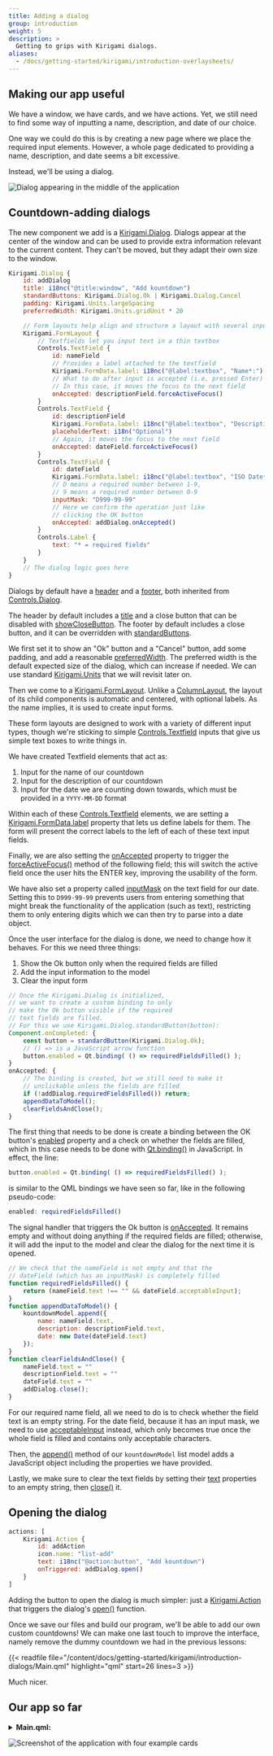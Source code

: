 ```yaml
---
title: Adding a dialog
group: introduction
weight: 5
description: >
  Getting to grips with Kirigami dialogs.
aliases:
  - /docs/getting-started/kirigami/introduction-overlaysheets/
---
```


## Making our app useful

We have a window, we have cards, and we have actions. Yet, we still need to find some way of inputting a name, description, and date of our choice.

One way we could do this is by creating a new page where we place the required input elements. However, a whole page dedicated to providing a name, description, and date seems a bit excessive.

Instead, we'll be using a dialog.

![Dialog appearing in the middle of the application](dialog.webp)

## Countdown-adding dialogs

The new component we add is a [Kirigami.Dialog](docs:kirigami2;Dialog). Dialogs appear at the center of the window and can be used to provide extra information relevant to the current content. They can't be moved, but they adapt their own size to the window.

```qml
Kirigami.Dialog {
    id: addDialog
    title: i18nc("@title:window", "Add kountdown")
    standardButtons: Kirigami.Dialog.Ok | Kirigami.Dialog.Cancel
    padding: Kirigami.Units.largeSpacing
    preferredWidth: Kirigami.Units.gridUnit * 20

    // Form layouts help align and structure a layout with several inputs
    Kirigami.FormLayout {
        // Textfields let you input text in a thin textbox
        Controls.TextField {
            id: nameField
            // Provides a label attached to the textfield
            Kirigami.FormData.label: i18nc("@label:textbox", "Name*:")
            // What to do after input is accepted (i.e. pressed Enter)
            // In this case, it moves the focus to the next field
            onAccepted: descriptionField.forceActiveFocus()
        }
        Controls.TextField {
            id: descriptionField
            Kirigami.FormData.label: i18nc("@label:textbox", "Description:")
            placeholderText: i18n("Optional")
            // Again, it moves the focus to the next field
            onAccepted: dateField.forceActiveFocus()
        }
        Controls.TextField {
            id: dateField
            Kirigami.FormData.label: i18nc("@label:textbox", "ISO Date*:")
            // D means a required number between 1-9,
            // 9 means a required number between 0-9
            inputMask: "D999-99-99"
            // Here we confirm the operation just like
            // clicking the OK button
            onAccepted: addDialog.onAccepted()
        }
        Controls.Label {
            text: "* = required fields"
        }
    }
    // The dialog logic goes here
}
```

Dialogs by default have a [header](https://doc.qt.io/qt-6/qml-qtquick-controls-dialog.html#header-prop) and a [footer](https://doc.qt.io/qt-6/qml-qtquick-controls-dialog.html#footer-prop), both inherited from [Controls.Dialog](docs:qtquickcontrols;QtQuick.Controls.Dialog).

The header by default includes a [title](https://doc.qt.io/qt-6/qml-qtquick-controls-dialog.html#title-prop) and a close button that can be disabled with [showCloseButton](docs:kirigami2;Dialog::showCloseButton). The footer by default includes a close button, and it can be overridden with [standardButtons](https://doc.qt.io/qt-6/qml-qtquick-controls-dialog.html#standardButtons-prop).

We first set it to show an "Ok" button and a "Cancel" button, add some padding, and add a reasonable [preferredWidth](docs:kirigami2;Dialog::preferredWidth). The preferred width is the default expected size of the dialog, which can increase if needed. We can use standard [Kirigami.Units](docs:kirigami2;Kirigami::Platform::Units) that we will revisit later on.

Then we come to a [Kirigami.FormLayout](docs:kirigami2;FormLayout). Unlike a [ColumnLayout](https://doc.qt.io/qt-6/qml-qtquick-layouts-columnlayout.html), the layout of its child components is automatic and centered, with optional labels. As the name implies, it is used to create input forms.

These form layouts are designed to work with a variety of different input types, though we're sticking to simple [Controls.Textfield](docs:qtquickcontrols;QtQuick.Controls.TextField) inputs that give us simple text boxes to write things in.

We have created Textfield elements that act as:

1. Input for the name of our countdown
2. Input for the description of our countdown
3. Input for the date we are counting down towards, which must be provided in a `YYYY-MM-DD` format

Within each of these [Controls.Textfield](docs:qtquickcontrols;QtQuick.Controls.TextField) elements, we are setting a [Kirigami.FormData.label](docs:kirigami2;FormLayoutAttached::label) property that lets us define labels for them. The form will present the correct labels to the left of each of these text input fields.

Finally, we are also setting the [onAccepted](https://doc.qt.io/qt-6/qml-qtquick-textinput.html#accepted-signal) property to trigger the [forceActiveFocus()](https://doc.qt.io/qt-6/qml-qtquick-item.html#forceActiveFocus-method) method of the following field; this will switch the active field once the user hits the ENTER key, improving the usability of the form.

We have also set a property called [inputMask](https://doc.qt.io/qt-6/qml-qtquick-textinput.html#inputMask-prop) on the text field for our date. Setting this to `D999-99-99` prevents users from entering something that might break the functionality of the application (such as text), restricting them to only entering digits which we can then try to parse into a date object.

Once the user interface for the dialog is done, we need to change how it behaves. For this we need three things:

1. Show the Ok button only when the required fields are filled
2. Add the input information to the model
3. Clear the input form

```qml
// Once the Kirigami.Dialog is initialized,
// we want to create a custom binding to only
// make the Ok button visible if the required
// text fields are filled.
// For this we use Kirigami.Dialog.standardButton(button):
Component.onCompleted: {
    const button = standardButton(Kirigami.Dialog.Ok);
    // () => is a JavaScript arrow function
    button.enabled = Qt.binding( () => requiredFieldsFilled() );
}
onAccepted: {
    // The binding is created, but we still need to make it
    // unclickable unless the fields are filled
    if (!addDialog.requiredFieldsFilled()) return;
    appendDataToModel();
    clearFieldsAndClose();
}
```

The first thing that needs to be done is create a binding between the OK button's [enabled](https://doc.qt.io/qt-6/qml-qtquick-controls-popup.html#enabled-prop) property and a check on whether the fields are filled, which in this case needs to be done with [Qt.binding()](https://doc.qt.io/qt-6/qtqml-syntax-propertybinding.html#creating-property-bindings-from-javascript) in JavaScript. In effect, the line:

```qml
button.enabled = Qt.binding( () => requiredFieldsFilled() );
```

is similar to the QML bindings we have seen so far, like in the following pseudo-code:

```qml
enabled: requiredFieldsFilled()
```

The signal handler that triggers the Ok button is [onAccepted](https://doc.qt.io/qt-6/qml-qtquick-controls-dialog.html#accepted-signal). It remains empty and without doing anything if the required fields are filled; otherwise, it will add the input to the model and clear the dialog for the next time it is opened.

```qml
// We check that the nameField is not empty and that the
// dateField (which has an inputMask) is completely filled
function requiredFieldsFilled() {
    return (nameField.text !== "" && dateField.acceptableInput);
}
function appendDataToModel() {
    kountdownModel.append({
        name: nameField.text,
        description: descriptionField.text,
        date: new Date(dateField.text)
    });
}
function clearFieldsAndClose() {
    nameField.text = ""
    descriptionField.text = ""
    dateField.text = ""
    addDialog.close();
}
```

For our required name field, all we need to do is to check whether the field text is an empty string. For the date field, because it has an input mask, we need to use [acceptableInput](https://doc.qt.io/qt-6/qml-qtquick-textinput.html#acceptableInput-prop) instead, which only becomes true once the whole field is filled and contains only acceptable characters.

Then, the [append()](https://doc.qt.io/qt-6/qml-qtqml-models-listmodel.html#append-method) method of our `kountdownModel` list model adds a JavaScript object including the properties we have provided.

Lastly, we make sure to clear the text fields by setting their [text](https://doc.qt.io/qt-6/qml-qtquick-textinput.html#text-prop) properties to an empty string, then [close()](docs:qtquickcontrols;QtQuick.Controls.Popup::close) it.

## Opening the dialog

```qml
actions: [
    Kirigami.Action {
        id: addAction
        icon.name: "list-add"
        text: i18nc("@action:button", "Add kountdown")
        onTriggered: addDialog.open()
    }
]
```

Adding the button to open the dialog is much simpler: just a [Kirigami.Action](docs:kirigami2;Action) that triggers the dialog's [open()](docs:qtquickcontrols;QtQuick.Controls.Popup::open) function.

Once we save our files and build our program, we'll be able to add our own custom countdowns! We can make one last touch to improve the interface, namely remove the dummy countdown we had in the previous lessons:

{{< readfile file="/content/docs/getting-started/kirigami/introduction-dialogs/Main.qml" highlight="qml" start=26 lines=3 >}}

Much nicer.

## Our app so far

<details>
<summary><b>Main.qml:</b></summary>

{{< readfile file="/content/docs/getting-started/kirigami/introduction-dialogs/Main.qml" highlight="qml" >}}

</details>

![Screenshot of the application with four example cards](addedKountdowns.webp)
